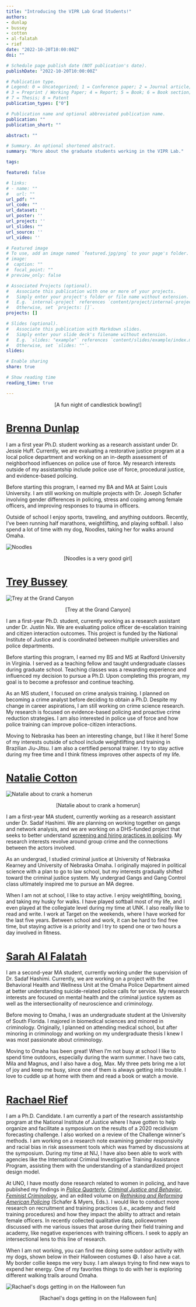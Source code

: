 ```yaml
---
title: "Introducing the VIPR Lab Grad Students!"
authors:
- dunlap
- bussey
- cotton
- al-falatah
- rief
date: "2022-10-20T10:00:00Z"
doi: ""

# Schedule page publish date (NOT publication's date).
publishDate: "2022-10-20T10:00:00Z"

# Publication type.
# Legend: 0 = Uncategorized; 1 = Conference paper; 2 = Journal article;
# 3 = Preprint / Working Paper; 4 = Report; 5 = Book; 6 = Book section;
# 7 = Thesis; 8 = Patent
publication_types: ["0"]

# Publication name and optional abbreviated publication name.
publication: ""
publication_short: ""

abstract: ""

# Summary. An optional shortened abstract.
summary: "More about the graduate students working in the VIPR Lab."

tags:

featured: false

# links:
# - name: ""
#   url: ""
url_pdf: ""
url_code: ""
url_dataset: ''
url_poster: ''
url_project: ''
url_slides: ""
url_source: ''
url_video: ''

# Featured image
# To use, add an image named `featured.jpg/png` to your page's folder. 
# image: 
#  caption: ""
#  focal_point: ""
# preview_only: false

# Associated Projects (optional).
#   Associate this publication with one or more of your projects.
#   Simply enter your project's folder or file name without extension.
#   E.g. `internal-project` references `content/project/internal-project/index.md`.
#   Otherwise, set `projects: []`.
projects: []

# Slides (optional).
#   Associate this publication with Markdown slides.
#   Simply enter your slide deck's filename without extension.
#   E.g. `slides: "example"` references `content/slides/example/index.md`.
#   Otherwise, set `slides: ""`.
slides:

# Enable sharing
share: true

# Show reading time
reading_time: true

---
```


<p align = "center">
[A fun night of candlestick bowling!]
</p>

# [Brenna Dunlap](https://www.viprlab.org/author/brenna-dunlap/) 

I am a first year Ph.D. student working as a research assistant under Dr. Jessie Huff. Currently, we are evaluating a restorative justice program at a local police department and working on an in-depth assessment of neighborhood influences on police use of force. My research interests outside of my assistantship include police use of force, procedural justice, and evidence-based policing. 
 
Before starting this program, I earned my BA and MA at Saint Louis University. I am still working on multiple projects with Dr. Joseph Schafer involving gender differences in policing, stress and coping among female officers, and improving responses to trauma in officers. 
 
Outside of school I enjoy sports, traveling, and anything outdoors. Recently, I’ve been running half marathons, weightlifting, and playing softball. I also spend a lot of time with my dog, Noodles, taking her for walks around Omaha.

![Noodles](noodles.jpeg)

<p align = "center">
[Noodles is a very good girl]
</p>

# [Trey Bussey](https://www.viprlab.org/author/preston-trey-bussey/) 

![Trey at the Grand Canyon](bussey.jpeg)

<p align = "center">
[Trey at the Grand Canyon]
</p>

I am a first-year Ph.D. student, currently working as a research assistant under Dr. Justin Nix. We are evaluating police officer de-escalation training and citizen interaction outcomes. This project is funded by the National Institute of Justice and is coordinated between multiple universities and police departments.
 
Before starting this program, I earned my BS and MS at Radford University in Virginia. I served as a teaching fellow and taught undergraduate classes during graduate school. Teaching classes was a rewarding experience and influenced my decision to pursue a Ph.D. Upon completing this program, my goal is to become a professor and continue teaching. 
 
As an MS student, I focused on crime analysis training. I planned on becoming a crime analyst before deciding to obtain a Ph.D. Despite my change in career aspirations, I am still working on crime science research. My research is focused on evidence-based policing and proactive crime reduction strategies. I am also interested in police use of force and how police training can improve police-citizen interactions.  
 
Moving to Nebraska has been an interesting change, but I like it here! Some of my interests outside of school include weightlifting and training in Brazilian Jiu-Jitsu. I am also a certified personal trainer. I try to stay active during my free time and I think fitness improves other aspects of my life.

# [Natalie Cotton](https://www.viprlab.org/author/natalie-cotton/)

![Natalie about to crank a homerun](cotton.jpg)

<p align = "center">
[Natalie about to crank a homerun]
</p>

I am a first-year MA student, currently working as a research assistant under Dr. Sadaf Hashimi. We are planning on working together on gangs and network analysis, and we are working on a DHS-funded project that seeks to better understand [screening and hiring practices in policing](https://www.viprlab.org/post/21-11-23-dhs-insider-threats/). My research interests revolve around group crime and the connections between the actors involved. 

As an undergrad, I studied criminal justice at University of Nebraska Kearney and University of Nebraska Omaha. I originally majored in political science with a plan to go to law school, but my interests gradually shifted toward the criminal justice system. My undergrad Gangs and Gang Control class ultimately inspired me to pursue an MA degree.

When I am not at school, I like to stay active. I enjoy weightlifting, boxing, and taking my husky for walks. I have played softball most of my life, and I even played at the collegiate level during my time at UNK. I also really like to read and write. I work at Target on the weekends, where I have worked for the last five years. Between school and work, it can be hard to find free time, but staying active is a priority and I try to spend one or two hours a day involved in fitness. 

# [Sarah Al Falatah](https://www.viprlab.org/author/brenna-dunlap/sarah-al-falatah) 

I am a second-year MA student, currently working under the supervision of Dr. Sadaf Hashimi. Currently, we are working on a project with the Behavioral Health and Wellness Unit at the Omaha Police Department aimed at better understanding suicide-related police calls for service. My research interests are focused on mental health and the criminal justice system as well as the intersectionality of neuroscience and criminology.

Before moving to Omaha, I was an undergraduate student at the University of South Florida. I majored in biomedical sciences and minored in criminology. Originally, I planned on attending medical school, but after minoring in criminology and working on my undergraduate thesis I knew I was most passionate about criminology. 

Moving to Omaha has been great! When I’m not busy at school I like to spend time outdoors, especially during the warm summer. I have two cats, Mila and Magnus, and I also have a dog, Max. My three pets bring me a lot of joy and keep me busy, since one of them is always getting into trouble. I love to cuddle up at home with them and read a book or watch a movie. 

# [Rachael Rief](https://www.viprlab.org/author/rachael-rief/)  

I am a Ph.D. Candidate. I am currently a part of the research assistantship program at the National Institute of Justice where I have gotten to help organize and facilitate a symposium on the results of a 2020 recidivism forecasting challenge. I also worked on a review of the Challenge winner's methods. I am working on a research note examining gender responsivity and racial bias in risk assessment tools which was framed by discussions at the symposium. During my time at NIJ, I have also been able to work with agencies like the International Criminal Investigative Training Assistance Program, assisting them with the understanding of a standardized project design model. 

At UNO, I have mostly done research related to women in policing, and have published my findings in [*Police Quarterly*](https://doi.org/10.1177/1098611120917942), [*Criminal Justice and Behavior*](https://doi.org/10.1177/0093854821993508), [*Feminist Criminology*](https://doi.org/10.1177/1557085120937799), and an edited volume on [*Rethinking and Reforming American Policing*](https://link.springer.com/chapter/10.1007/978-3-030-88896-1_7) (Schafer & Myers, Eds.). I would like to conduct more research on recruitment and training practices (i.e., academy and field training procedures) and how they impact the ability to attract and retain female officers. In recently collected qualitative data, policewomen discussed with me various issues that arose during their field training and academy, like negative experiences with training officers. I seek to apply an intersectional lens to this line of research. 

When I am not working, you can find me doing some outdoor activity with my dogs, shown below in their Halloween costumes 😄. I also have a cat. My border collie keeps me very busy. I am always trying to find new ways to expend her energy. One of my favorites things to do with her is exploring different walking trails around Omaha. 

![Rachael's dogs getting in on the Halloween fun](riefs-dogs.png)

<p align = "center">
[Rachael's dogs getting in on the Halloween fun]
</p>